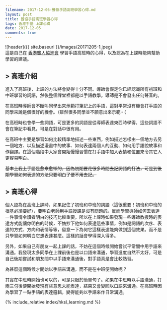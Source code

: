 ```yaml
---
filename: 2017-12-05-聾協手語高班學習心得.md
layout: post
title: 聾協手語高班學習心得
tags: 香港手語 上課心得
date: 2017-12-05
comments: true
---
```


![header]({{ site.baseurl }}/images/20171205-1.jpeg)  
這是自己在 [香港聾人協進會](http://www.hongkongdeaf.org.hk) 學習手語高班時的心得，以及認為在上課時能夠幫助學習的建議。

## > 高班介紹
進入了高班後，上課的方法將會變得十分不同。導師會假定你已經認識所有初班和中班學習的詞語，然後整個課堂裡都是以手語教學，導師是不會發出任何聲音的。

在高班時導師會不斷叫同學出來示範打筆記上的手語，這對平常沒有機會打手語的同學來說是個很好的機會。（雖然很多同學並不願意出來示範⋯）

在高班時也會學一些詞語，可是更多的詞語是從導師表達東西時學得，這些詞語不會在筆記中看見，可是在對話中很有用。

在高班中主要是學習如何比較精準地描述一些東西，例如描述怎樣由一個地方去另一個地方、以及描述漫畫中的故事、如何表達兩個人的互動、如何用手語說故事和作翻譯。在這個階段中大家會開始慢慢習慣在打手語中加入表情和位置來令其它人更容易明白。

~~基本上我上手語是愈來愈懶的，因為初期要花很多時間去記詞語的打法，可是到後期學習如何表達的方法只要明白了便不用去記。~~

## > 高班心得
個人認為在高班上課時，如果記住了初班和中班的詞語（這很重要！初班和中班的根基必須要好），要明白老師用手語授課是沒有問題的。反而學習導師如何去表達一件事情令讀者明白的技巧比較重要。所以在上課時如果發現一些導師教授時的表達方式能讓你明白的時候，不妨抄下他如何表達這些事情，例如是詞語的次序、表達的方式、方向和表情等等，留意一下為何它這樣表達能夠做到這個效果。而不是只學習如何明白它想表達甚麼。這樣的話會學得深入得多。

另外，如果自己有朋友一起上課的話，不妨在這個時候開始嘗試平常間中用手語來溝通。我發現太多同學在上課前後也是以口語來溝通，學習進度自然不太好，可是自己後期嘗試和朋友間中以手語來溝通後，對手語真是會比較熟習。

為甚麼這個時候才開始以手語來溝通，而不是在中班便開始呢？

其實在中班時開始也可以的，可是只限於簡單句子。如果在中班時以手語溝通，打兩三句後便開始發現有些意思未能表達，結果又會變回以口語來溝通。在高班時因為學習了一點手語的表達邏輯，變得能夠以手語來作日常溝通。

{% include_relative index/hksl_learning.md %}
